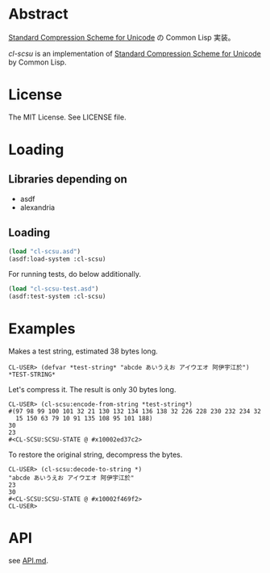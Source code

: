 # Abstract

[Standard Compression Scheme for Unicode](http://unicode.org/reports/tr6/)
の Common Lisp 実装。

*cl-scsu* is an implementation of
[Standard Compression Scheme for Unicode](http://unicode.org/reports/tr6/)
by Common Lisp.

# License

The MIT License. See LICENSE file.

# Loading

## Libraries depending on

* asdf
* alexandria

## Loading

```lisp
(load "cl-scsu.asd")
(asdf:load-system :cl-scsu)
```

For running tests, do below additionally.

```lisp
(load "cl-scsu-test.asd")
(asdf:test-system :cl-scsu)
```

# Examples

Makes a test string, estimated 38 bytes long.

```
CL-USER> (defvar *test-string* "abcde あいうえお アイウエオ 阿伊宇江於")
*TEST-STRING*
```

Let's compress it. The result is only 30 bytes long.

```
CL-USER> (cl-scsu:encode-from-string *test-string*)
#(97 98 99 100 101 32 21 130 132 134 136 138 32 226 228 230 232 234 32
  15 150 63 79 10 91 135 108 95 101 188)
30
23
#<CL-SCSU:SCSU-STATE @ #x10002ed37c2>
```

To restore the original string, decompress the bytes.

```
CL-USER> (cl-scsu:decode-to-string *)
"abcde あいうえお アイウエオ 阿伊宇江於"
23
30
#<CL-SCSU:SCSU-STATE @ #x10002f469f2>
CL-USER>
```

# API

see [API.md](API.md).
